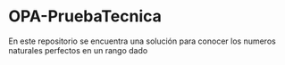 # OPA-PruebaTecnica
En este repositorio se encuentra una solución para conocer los numeros naturales perfectos en un rango dado  
